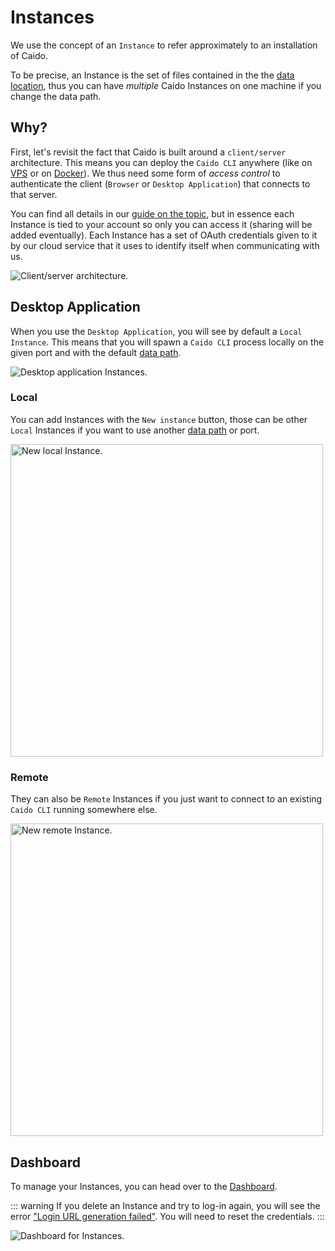 # Instances

We use the concept of an `Instance` to refer approximately to an installation of Caido.

To be precise, an Instance is the set of files contained in the the [data location](/guides/data_location.md), thus you can have _multiple_ Caido Instances on one machine if you change the data path.

## Why?

First, let's revisit the fact that Caido is built around a `client/server` architecture. This means you can deploy the `Caido CLI` anywhere (like on [VPS](/guides/user_guide/vps.md) or on [Docker](/guides/user_guide/docker.md)). We thus need some form of _access control_ to authenticate the client (`Browser` or `Desktop Application`) that connects to that server.

You can find all details in our [guide on the topic](/concepts/internals/authentication.md), but in essence each Instance is tied to your account so only you can access it (sharing will be added eventually). Each Instance has a set of OAuth credentials given to it by our cloud service that it uses to identify itself when communicating with us.

<img alt="Client/server architecture." src="/_images/client_server.png" no-shadow/>

## Desktop Application

When you use the `Desktop Application`, you will see by default a `Local Instance`. This means that you will spawn a `Caido CLI` process locally on the given port and with the default [data path](/guides/data_location.md).

<img alt="Desktop application Instances." src="/_images/instances_desktop.png" no-shadow/>

### Local

You can add Instances with the `New instance` button, those can be other `Local` Instances if you want to use another [data path](/guides/data_location.md) or port.

<img alt="New local Instance." src="/_images/instances_local.png" center width="500"/>

### Remote

They can also be `Remote` Instances if you just want to connect to an existing `Caido CLI` running somewhere else.

<img alt="New remote Instance." src="/_images/instances_remote.png" center width="500"/>

## Dashboard

To manage your Instances, you can head over to the [Dashboard](https://dashboard.caido.io/instances).

::: warning
If you delete an Instance and try to log-in again, you will see the error ["Login URL generation failed"](http://localhost:3000/common_errors.html#login-url-generation-failed). You will need to reset the credentials.
:::

<img alt="Dashboard for Instances." src="/_images/instances_dashboard.png"/>
